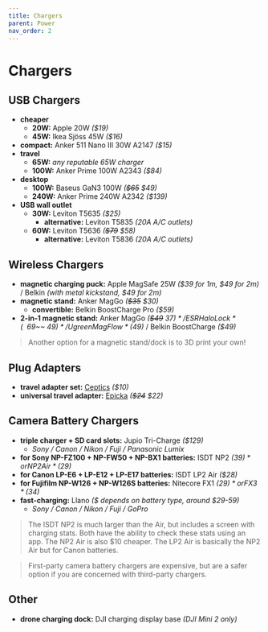 ```yaml
---
title: Chargers
parent: Power
nav_order: 2
---
```

# Chargers

## USB Chargers

- **cheaper** 
	- **20W:** Apple 20W *($19)*
	- **45W:** Ikea Sjöss 45W *($16)*
- **compact:** Anker 511 Nano III 30W A2147 *($15)*
- **travel** 
	- **65W:** *any reputable 65W charger*
	- **100W:** Anker Prime 100W A2343 *($84)*
- **desktop** 
	- **100W:** Baseus GaN3 100W *(~~$65~~ $49)*
	- **240W:** Anker Prime 240W A2342 *($139)*
- **USB wall outlet**
	- **30W:** Leviton T5635 *($25)*
		- **alternative:** Leviton T5835 *(20A A/C outlets)*
	- **60W:** Leviton T5636 *(~~$79~~ $58)*
		- **alternative:** Leviton T5836 *(20A A/C outlets)*

## Wireless Chargers

- **magnetic charging puck:** Apple MagSafe 25W *($39 for 1m, $49 for 2m)* / Belkin *(with metal kickstand, $49 for 2m)*
- **magnetic stand:** Anker MagGo *(~~$35~~ $30)*
	- **convertible:** Belkin BoostCharge Pro *($59)* 
- **2-in-1 magnetic stand:** Anker MagGo *(~~$49~~ $37)* / ESR HaloLock *(~~$69~~ $49)* / Ugreen MagFlow *($49)* / Belkin BoostCharge *($49)*

> Another option for a magnetic stand/dock is to 3D print your own!

## Plug Adapters

- **travel adapter set:** [Ceptics](https://www.amazon.com/dp/B00E0P2GLM) *($10)*
- **universal travel adapter:** [Epicka](https://www.amazon.com/dp/B078S3M2NX) *(~~$24~~ $22)*

## Camera Battery Chargers

- **triple charger + SD card slots:** Jupio Tri-Charge *($129)*
	- *Sony / Canon / Nikon / Fuji / Panasonic Lumix*
- **for Sony NP-FZ100 + NP-FW50 + NP-BX1 batteries:** ISDT NP2 *($39)* or NP2 Air *($29)*
- **for Canon LP-E6 + LP-E12 + LP-E17 batteries:** ISDT LP2 Air *($28)*
- **for Fujifilm NP-W126 + NP-W126S batteries:** Nitecore FX1 *($29)* or FX3 *($34)*
- **fast-charging:** Llano *($ depends on battery type, around $29-59)*
	- *Sony / Canon / Nikon / Fuji / GoPro*

> The ISDT NP2 is much larger than the Air, but includes a screen with charging stats. Both have the ability to check these stats using an app. The NP2 Air is also $10 cheaper. The LP2 Air is basically the NP2 Air but for Canon batteries.

> First-party camera battery chargers are expensive, but are a safer option if you are concerned with third-party chargers.

## Other

- **drone charging dock:** DJI charging display base *(DJI Mini 2 only)*
